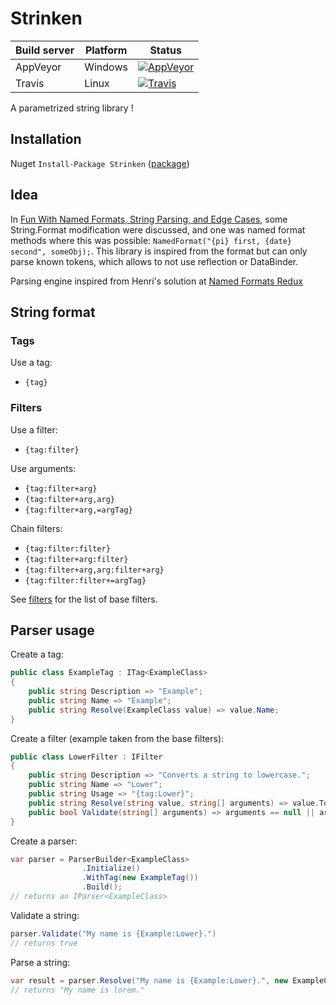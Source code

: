 # Strinken

| Build server   | Platform     | Status                                                                                                                    |
|----------------|--------------|---------------------------------------------------------------------------------------------------------------------------|
| AppVeyor       | Windows      | [![AppVeyor](https://ci.appveyor.com/api/projects/status/038gqsusfw0srmst?svg=true)](https://ci.appveyor.com/project/k94ll13nn3/strinken) |
| Travis         | Linux        | [![Travis](https://travis-ci.org/k94ll13nn3/Strinken.svg?branch=master)](https://travis-ci.org/k94ll13nn3/Strinken) |

A parametrized string library !

## Installation

Nuget `Install-Package Strinken` ([package](https://www.nuget.org/packages/Strinken/))

## Idea

In [Fun With Named Formats, String Parsing, and Edge Cases](http://haacked.com/archive/2009/01/04/fun-with-named-formats-string-parsing-and-edge-cases.aspx/), some String.Format modification were discussed, and one was named format methods where this was possible: `NamedFormat("{pi} first, {date} second", someObj);`. 
This library is inspired from the format but can only parse known tokens, which allows to not use reflection or DataBinder.

Parsing engine inspired from Henri's solution at [Named Formats Redux](http://haacked.com/archive/2009/01/14/named-formats-redux.aspx/)

## String format

### Tags

Use a tag: 
- `{tag}`

### Filters

Use a filter:
- `{tag:filter}`

Use arguments:
- `{tag:filter+arg}`
- `{tag:filter+arg,arg}`
- `{tag:filter+arg,=argTag}`

Chain filters:
- `{tag:filter:filter}`
- `{tag:filter+arg:filter}`
- `{tag:filter+arg,arg:filter+arg}`
- `{tag:filter:filter+=argTag}`

See [filters](doc/filters.md) for the list of base filters.

## Parser usage

Create a tag:
``` csharp
public class ExampleTag : ITag<ExampleClass>
{
    public string Description => "Example";
    public string Name => "Example";
    public string Resolve(ExampleClass value) => value.Name;
}
```

Create a filter (example taken from the base filters):
``` csharp
public class LowerFilter : IFilter
{
    public string Description => "Converts a string to lowercase.";
    public string Name => "Lower";
    public string Usage => "{tag:Lower}";
    public string Resolve(string value, string[] arguments) => value.ToLowerInvariant();
    public bool Validate(string[] arguments) => arguments == null || arguments.Length == 0;
}
```

Create a parser:
``` csharp
var parser = ParserBuilder<ExampleClass>
                .Initialize()
                .WithTag(new ExampleTag())
                .Build();
// returns an IParser<ExampleClass>
``` 

Validate a string:
``` csharp
parser.Validate("My name is {Example:Lower}.")
// returns true
```

Parse a string:
``` csharp
var result = parser.Resolve("My name is {Example:Lower}.", new ExampleClass { Name = "Lorem" })
// returns "My name is lorem."
```
